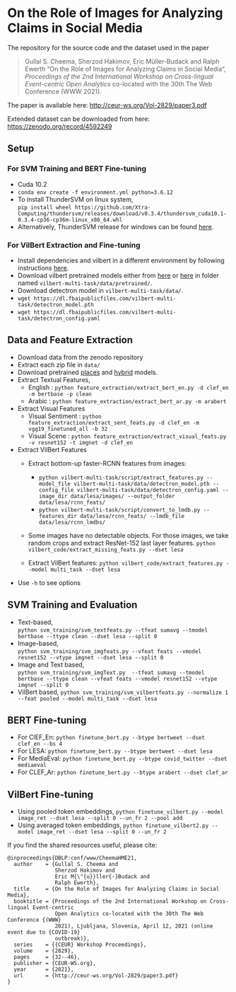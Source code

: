 # On the Role of Images for Analyzing Claims in Social Media

The repository for the source code and the dataset used in the paper

> Gullal S. Cheema, Sherzod Hakimov, Eric Müller-Budack and Ralph Ewerth “On the Role of Images for Analyzing Claims in Social Media“, *Proceedings of the 2nd International Workshop on Cross-lingual Event-centric Open Analytics* co-located with the 30th The Web Conference (WWW 2021).

The paper is available here: http://ceur-ws.org/Vol-2829/paper3.pdf

Extended dataset can be downloaded from here: https://zenodo.org/record/4592249

## Setup
### For SVM Training and BERT Fine-tuning
- Cuda 10.2
- `conda env create -f environment.yml python=3.6.12`
- To install ThunderSVM on linux system,  
`pip install wheel https://github.com/Xtra-Computing/thundersvm/releases/download/v0.3.4/thundersvm_cuda10.1-0.3.4-cp36-cp36m-linux_x86_64.whl`
- Alternatively, ThunderSVM release for windows can be found [here](https://github.com/Xtra-Computing/thundersvm/releases).

### For VilBert Extraction and Fine-tuning
- Install dependencies and vilbert in a different environment by following instructions [here](https://github.com/facebookresearch/vilbert-multi-task/tree/9d645085b54fac6a781257133edabefdfb23e547).
- Download vilbert pretrained models either from [here](https://github.com/facebookresearch/vilbert-multi-task/tree/9d645085b54fac6a781257133edabefdfb23e547) or [here](https://github.com/jiasenlu/vilbert_beta) in folder named `vilbert-multi-task/data/pretrained/`.
- Download detectron model in `vilbert-multi-task/data/`.
- `wget https://dl.fbaipublicfiles.com/vilbert-multi-task/detectron_model.pth`
- `wget https://dl.fbaipublicfiles.com/vilbert-multi-task/detectron_config.yaml`

## Data and Feature Extraction
- Download data from the zenodo repository
- Extract each zip file in `data/`
- Download pretrained [places](https://drive.google.com/file/d/1ARP8GS5LMGYc8T8lFTuYkBl9I9kJoIiL/view?usp=sharing) and [hybrid](https://drive.google.com/file/d/1i2NjrxRwQ3IQDrzmrmQEbCEOb8H6HXgM/view?usp=sharing) models.
- Extract Textual Features,
    - English : `python feature_extraction/extract_bert_en.py -d clef_en -m bertbase -p clean`
    - Arabic : `python feature_extraction/extract_bert_ar.py -m arabert`
- Extract Visual Features
    - Visual Sentiment : `python feature_extraction/extract_sent_feats.py -d clef_en -m vgg19_finetuned_all -b 32`
    - Visual Scene : `python feature_extraction/extract_visual_feats.py -v resnet152 -t imgnet -d clef_en`
- Extract VilBert Features
    - Extract bottom-up faster-RCNN features from images:
        - `python vilbert-multi-task/script/extract_features.py --model_file vilbert-multi-task/data/detectron_model.pth --config_file vilbert-multi-task/data/detectron_config.yaml --image_dir data/lesa/images/ --output_folder data/lesa/rcnn_feats/`
        - `python vilbert-multi-task/script/convert_to_lmdb.py --features_dir data/lesa/rcnn_feats/ --lmdb_file data/lesa/rcnn_lmdbs/`

    - Some images have no detectable objects. For those images, we take random crops and extract ResNet-152 last layer features. `python vilbert_code/extract_missing_feats.py --dset lesa`
    - Extract VilBert features: `python vilbert_code/extract_features.py --model multi_task --dset lesa`
- Use `-h` to see options

## SVM Training and Evaluation
- Text-based,  
`python svm_training/svm_textfeats.py --tfeat sumavg --tmodel bertbase --ttype clean --dset lesa --split 0`
- Image-based,  
`python svm_training/svm_imgfeats.py --vfeat feats --vmodel resnet152 --vtype imgnet --dset lesa --split 0`
- Image and Text based,  
`python svm_training/svm_imgText.py  --tfeat sumavg --tmodel bertbase --ttype clean --vfeat feats --vmodel resnet152 --vtype imgnet --split 0`
- VilBert based, `python svm_training/svm_vilbertfeats.py --normalize 1 --feat pooled --model multi_task --dset lesa`


## BERT Fine-tuning
- For ClEF_En: `python finetune_bert.py --btype bertweet --dset clef_en --bs 4`
- For LESA: `python finetune_bert.py --btype bertweet --dset lesa`
- For MediaEval: `python finetune_bert.py --btype covid_twitter --dset mediaeval`
- For CLEF_Ar: `python finetune_bert.py --btype arabert --dset clef_ar`

## VilBert Fine-tuning
- Using pooled token embeddings, `python finetune_vilbert.py --model image_ret --dset lesa --split 0 --un_fr 2 --pool add`
- Using averaged token embeddings, `python finetune_vilbert2.py --model image_ret --dset lesa --split 0 --un_fr 2`



If you find the shared resources useful, please cite:
```
@inproceedings{DBLP:conf/www/CheemaHME21,
  author    = {Gullal S. Cheema and
               Sherzod Hakimov and
               Eric M{\"{u}}ller{-}Budack and
               Ralph Ewerth},
  title     = {On the Role of Images for Analyzing Claims in Social Media},
  booktitle = {Proceedings of the 2nd International Workshop on Cross-lingual Event-centric
               Open Analytics co-located with the 30th The Web Conference {(WWW}
               2021), Ljubljana, Slovenia, April 12, 2021 (online event due to {COVID-19}
               outbreak)},
  series    = {{CEUR} Workshop Proceedings},
  volume    = {2829},
  pages     = {32--46},
  publisher = {CEUR-WS.org},
  year      = {2021},
  url       = {http://ceur-ws.org/Vol-2829/paper3.pdf}
}
```
